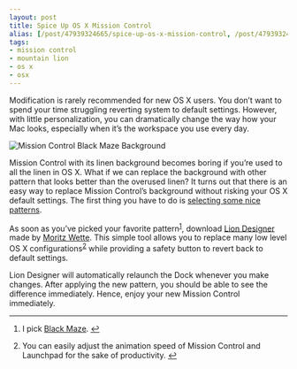 ```yaml
---
layout: post
title: Spice Up OS X Mission Control
alias: [/post/47939324665/spice-up-os-x-mission-control, /post/47939324665/]
tags:
- mission control
- mountain lion
- os x
- osx
---
```

<p>Modification is rarely recommended for new OS X users. You don’t want to spend your time struggling reverting system to default settings. However, with little personalization, you can dramatically change the way how your Mac looks, especially when it’s the workspace you use every day.</p>

<p><img src="http://images.sayzlim.net/2013/04/lion_designer.jpg" alt="Mission Control Black Maze Background" title="Mission Control Black Maze Background"/></p>

<p>Mission Control with its linen background becomes boring if you’re used to all the linen in OS X. What if we can replace the background with other pattern that looks better than the overused linen? It turns out that there is an easy way to replace Mission Control’s background without risking your OS X default settings. The first thing you have to do is <a href="http://subtlepatterns.com">selecting some nice patterns</a>.</p>

<p>As soon as you’ve picked your favorite pattern<sup id="fnref:p47939324665-1"><a href="#fn:p47939324665-1" rel="footnote">1</a></sup>, download <a href="http://www.moritzwette.com/liondesigner/">Lion Designer</a> made by <a href="http://www.moritzwette.com">Moritz Wette</a>. This simple tool allows you to replace many low level OS X configurations<sup id="fnref:p47939324665-2"><a href="#fn:p47939324665-2" rel="footnote">2</a></sup> while providing a safety button to revert back to default settings.</p>

<p>Lion Designer will automatically relaunch the Dock whenever you make changes. After applying the new pattern, you should be able to see the difference immediately. Hence, enjoy your new Mission Control immediately.</p>

<div class="footnotes">
<hr><ol><li id="fn:p47939324665-1">
<p>I pick <a href="http://subtlepatterns.com/maze-black/">Black Maze</a>. <a href="#fnref:p47939324665-1" rev="footnote">↩</a></p>
</li>

<li id="fn:p47939324665-2">
<p>You can easily adjust the animation speed of Mission Control and Launchpad for the sake of productivity. <a href="#fnref:p47939324665-2" rev="footnote">↩</a></p>
</li>

</ol></div>
